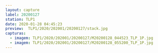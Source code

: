 ```yaml
---
layout: capture
label: 20200127
station: TLP1
date: 2020-01-28 04:45:23
preview:  TLP1/2020/202001/20200127/stack.jpg
capturas:
  - imagem: TLP1/2020/202001/20200127/M20200128_044523_TLP_1P.jpg
  - imagem: TLP1/2020/202001/20200127/M20200128_055200_TLP_1P.jpg
---
```

